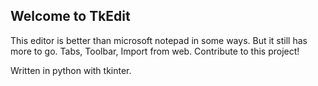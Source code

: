 ## Welcome to TkEdit

This editor is better than microsoft notepad in some ways. But it still has more to go. Tabs, Toolbar, Import from web. Contribute to this project!

Written in python with tkinter.
